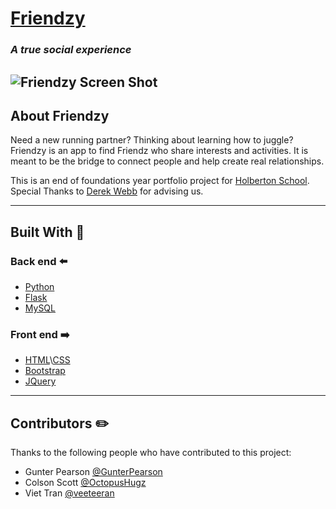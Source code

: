# [Friendzy](https://friendzfor.me/)
### *A true social experience*
![Friendzy Screen Shot](https://raw.githubusercontent.com/veeteeran/Friendzy/master/web_flask/static/img/Friendzy_Screenshot.png)
---
<!-- ABOUT THE PROJECT -->
## About Friendzy 

Need a new running partner? Thinking about learning how to juggle? Friendzy is an app to find Friendz who share interests and activities. It is meant to be the bridge to connect people and help create real relationships.

This is an end of foundations year portfolio project for [Holberton School](https://www.holbertonschool.com/?utm_source=adwords&utm_medium=search&utm_campaign=sf_search_brand&gclid=Cj0KCQjw59n8BRD2ARIsAAmgPmJMFtU63fQ-v3EGXZ1GhcMDDWvqY2F_QiJT7Kk6oe9YtVoJyxfywiMaApAREALw_wcB). Special Thanks to [Derek Webb](https://www.linkedin.com/in/derek-webb-9794251a1) for advising us.

---
## Built With :wrench:
### Back end :arrow_left:
* [Python](https://www.python.org/)
* [Flask](https://flask.palletsprojects.com/en/1.1.x/)
* [MySQL](https://www.mysql.com/)
### Front end :arrow_right:
* [HTML](https://www.w3schools.com/html/)\\[CSS](https://www.w3schools.com/css/)
* [Bootstrap](https://getbootstrap.com)
* [JQuery](https://jquery.com/)
---
## Contributors :pencil2:

Thanks to the following people who have contributed to this project:

* Gunter Pearson [@GunterPearson](https://github.com/GunterPearson)
* Colson Scott [@OctopusHugz](https://github.com/OctopusHugz)
* Viet Tran [@veeteeran](https://github.com/veeteeran)
